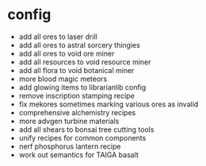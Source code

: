 # config
* add all ores to laser drill
* add all ores to astral sorcery thingies
* add all ores to void ore miner
* add all resources to void resource miner
* add all flora to void botanical miner
* more blood magic meteors
* add glowing items to librarianlib config
* remove inscription stamping recipe
* fix mekores sometimes marking various ores as invalid
* comprehensive alchemistry recipes
* more advgen turbine materials
* add all shears to bonsai tree cutting tools
* unify recipes for common components
* nerf phosphorus lantern recipe
* work out semantics for TAIGA basalt
